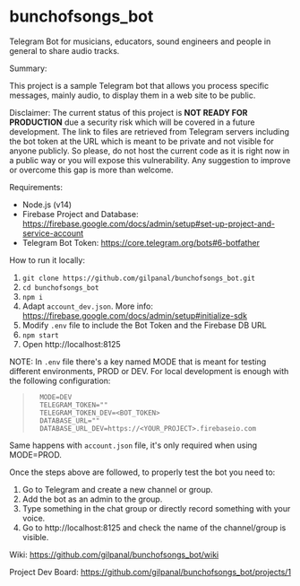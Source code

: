 # bunchofsongs_bot
Telegram Bot for musicians, educators, sound engineers and people in general to share audio tracks.

Summary:

This project is a sample Telegram bot that allows you process specific messages, mainly audio, to display them in a web site to be public.

Disclaimer:
The current status of this project is **NOT READY FOR PRODUCTION** due a security risk which will be covered in a future development. The link to files are retrieved from Telegram servers including the bot token at the URL which is meant to be private and not visible for anyone publicly. So please, do not host the current code as it is right now in a public way or you will expose this vulnerability. Any suggestion to improve or overcome this gap is more than welcome.

Requirements:
- Node.js (v14)
- Firebase Project and Database: https://firebase.google.com/docs/admin/setup#set-up-project-and-service-account
- Telegram Bot Token: https://core.telegram.org/bots#6-botfather

How to run it locally:
1. `git clone https://github.com/gilpanal/bunchofsongs_bot.git`
2. `cd bunchofsongs_bot`
3. `npm i`
5. Adapt `account_dev.json`. More info: https://firebase.google.com/docs/admin/setup#initialize-sdk
6. Modify `.env` file to include the Bot Token and the Firebase DB URL
7. `npm start`
8. Open http://localhost:8125

NOTE: In `.env` file there's a key named MODE that is meant for testing different environments, PROD or DEV. 
For local development is enough with the following configuration:

>       MODE=DEV
>       TELEGRAM_TOKEN=""
>       TELEGRAM_TOKEN_DEV=<BOT_TOKEN>
>       DATABASE_URL=""
>       DATABASE_URL_DEV=https://<YOUR_PROJECT>.firebaseio.com

Same happens with `account.json` file, it's only required when using MODE=PROD.

Once the steps above are followed, to properly test the bot you need to:

1. Go to Telegram and create a new channel or group.
2. Add the bot as an admin to the group.
3. Type something in the chat group or directly record something with your voice.
4. Go to http://localhost:8125 and check the name of the channel/group is visible.


Wiki: https://github.com/gilpanal/bunchofsongs_bot/wiki

Project Dev Board: https://github.com/gilpanal/bunchofsongs_bot/projects/1
